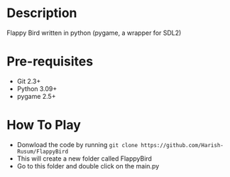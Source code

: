 
# Description
Flappy Bird written in python (pygame, a wrapper for SDL2)

# Pre-requisites
- Git 2.3+
- Python 3.09+
- pygame 2.5+

# How To Play

- Donwload the code by running ```git clone https://github.com/Harish-Rusum/FlappyBird```
- This will create a new folder called FlappyBird
- Go to this folder and double click on the main.py
